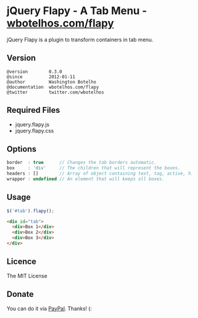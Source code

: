 # jQuery Flapy - A Tab Menu - [wbotelhos.com/flapy](http://wbotelhos.com/flapy)

jQuery Flapy is a plugin to transform containers in tab menu.

## Version

```
@version        0.3.0
@since          2012-01-11
@author         Washington Botelho
@documentation  wbotelhos.com/flapy
@twitter        twitter.com/wbotelhos
```

## Required Files

+ jquery.flapy.js
+ jquery.flapy.css

## Options

```js
border  : true      // Changes the tab borders automatic.
box     : 'div'     // The children that will represent the boxes.
headers : []        // Array of object containing text, tag, active, hide and remove attributes representing each tab.
wrapper : undefined // An element that will keeps all boxes.
```

## Usage

```js
$('#tab').flapy();
```

```html
<div id="tab">
  <div>Box 1</div>
  <div>Box 2</div>
  <div>Box 3</div>
</div>
```

## Licence

The MIT License

## Donate

You can do it via [PayPal](https://www.paypal.com/cgi-bin/webscr?cmd=_donations&business=X8HEP2878NDEG&item_name=jQuery%20Flapy). Thanks! (:
